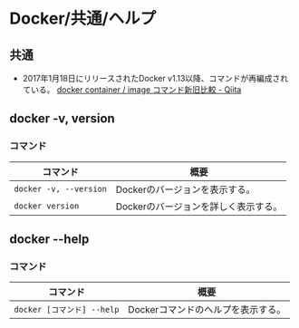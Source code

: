 # Docker/共通/ヘルプ

## 共通

- 2017年1月18日にリリースされたDocker v1.13以降、コマンドが再編成されている。
  [docker container / image コマンド新旧比較 - Qiita](https://qiita.com/zembutsu/items/6e1ad18f0d548ce6c266)

## docker -v, version

### コマンド

| コマンド               | 概要                                 |
| ---------------------- | ------------------------------------ |
| `docker -v, --version` | Dockerのバージョンを表示する。       |
| `docker version`       | Dockerのバージョンを詳しく表示する。 |

## docker --help

### コマンド

| コマンド                   | 概要                               |
| -------------------------- | ---------------------------------- |
| `docker [コマンド] --help` | Dockerコマンドのヘルプを表示する。 |
